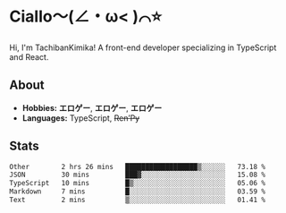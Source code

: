 # Ciallo～(∠・ω< )⌒⭐️

Hi, I'm TachibanKimika! A front-end developer specializing in TypeScript and React.

## About
- **Hobbies:** **エロゲー**, **エロゲー**, **エロゲー**
- **Languages:** TypeScript, ~~Ren’Py~~

## Stats
<!--START_SECTION:waka-->

```txt
Other        2 hrs 26 mins   ██████████████████▒░░░░░░   73.18 %
JSON         30 mins         ███▓░░░░░░░░░░░░░░░░░░░░░   15.08 %
TypeScript   10 mins         █▒░░░░░░░░░░░░░░░░░░░░░░░   05.06 %
Markdown     7 mins          █░░░░░░░░░░░░░░░░░░░░░░░░   03.59 %
Text         2 mins          ▒░░░░░░░░░░░░░░░░░░░░░░░░   01.41 %
```

<!--END_SECTION:waka-->

<!-- ![Metrics](https://metrics.lecoq.io/TachibanaKimika?template=classic&base.activity=0&base.community=0&base.repositories=0&languages=1&isocalendar=1&isocalendar.duration=half-year&languages.limit=8&languages.sections=most-used&languages.colors=github&languages.threshold=0%25&languages.indepth=false&languages.recent.load=300&languages.recent.days=14&config.timezone=Asia%2FShanghai)
 -->
